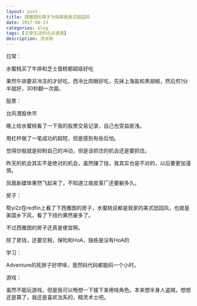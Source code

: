 ```yaml
---
layout: post
title: 西雅图的房子为啥都是美式田园风
date: 2017-08-23
categories: blog
tags: [记录生活的点点滴滴]
description: 流水账
---
```


日常：

水蜜桃买了牛排和芝士蛋糕都超级好吃

果然牛排要非冷冻的才好吃，西冷比肉眼好吃，先抹上海盐和黑胡椒，然后煎1分半就好，30秒翻一次面。

股票：

台风港股休市

晚上给水蜜桃看了一下我的股票交易记录，自己也受益匪浅。

用杠杆做了一笔成功的超短，但是感到有些后怕。

觉得炒股就是抑制自己的冲动，但是该抓住的机会还是要抓住。

昨天的机会其实不是绝对的机会，虽然赚了钱，我其实也是不对的，以后要更加谨慎。

凤凰新媒体果然飞起来了，不知道江南皮革厂还要躺多久。

房子：

帮yi2z在redfin上看了下西雅图的房子，水蜜桃说都是我家的美式田园风，也就是美国乡下风，看了下纽约果然豪多了。

不过西雅图的房子还真是便宜啊。

除了房钱，还要交税，保险和HoA，独栋是没有HoA的

学习：

Adventure的死胖子好啰嗦，竟然码代码都能码一个小时。

游戏：

虽然不能玩游戏，但是我可以畅想一下接下来用啥角色。本来想半身人盗贼，想想还是算了，我还是喜欢法系的，精灵术士吧。

